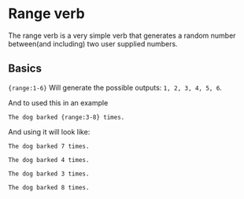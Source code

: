 # Range verb

The range verb is a very simple verb that generates a random number between(and including) two user supplied numbers.

## Basics

`{range:1-6}` Will generate the possible outputs: `1, 2, 3, 4, 5, 6`.

And to used this in an example

`The dog barked {range:3-8} times.`

And using it will look like:

`The dog barked 7 times.`

`The dog barked 4 times.`

`The dog barked 3 times.`

`The dog barked 8 times.`